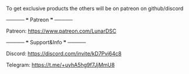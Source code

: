 To get exclusive products the others will be on patreon on github/discord

───── ❝ Patreon ❞ ─────

Patreon: https://www.patreon.com/LunarDSC


───── ❝ Support&Info ❞ ─────

Discord: https://discord.com/invite/kD7Pvj64c8

Telegram: https://t.me/+uyhA5hg9f7JjMmU8
